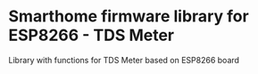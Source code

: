 # Smarthome firmware library for ESP8266 - TDS Meter
Library with functions for TDS Meter based on ESP8266 board
